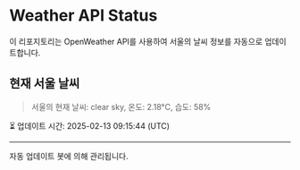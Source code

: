 
# Weather API Status

이 리포지토리는 OpenWeather API를 사용하여 서울의 날씨 정보를 자동으로 업데이트합니다.

## 현재 서울 날씨
> 서울의 현재 날씨: clear sky, 온도: 2.18°C, 습도: 58%

⏳ 업데이트 시간: 2025-02-13 09:15:44 (UTC)

---
자동 업데이트 봇에 의해 관리됩니다.
